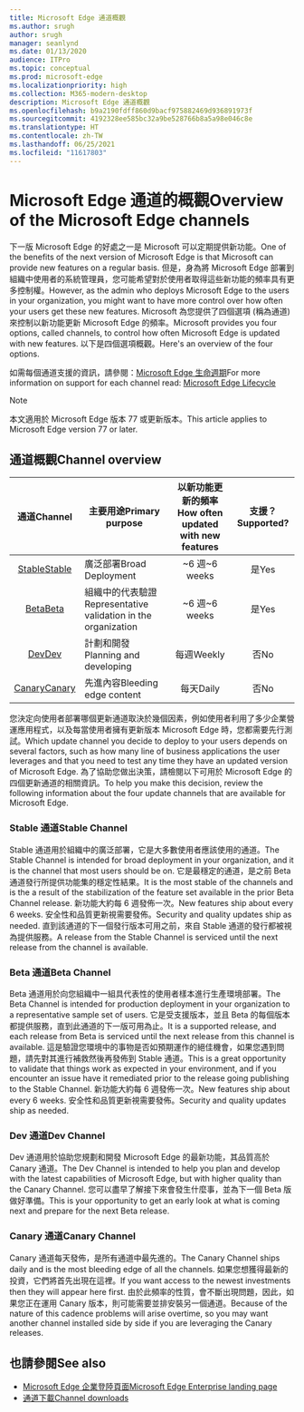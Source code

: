 ```yaml
---
title: Microsoft Edge 通道概觀
ms.author: srugh
author: srugh
manager: seanlynd
ms.date: 01/13/2020
audience: ITPro
ms.topic: conceptual
ms.prod: microsoft-edge
ms.localizationpriority: high
ms.collection: M365-modern-desktop
description: Microsoft Edge 通道概觀
ms.openlocfilehash: b9a2190fdff860d9bacf975882469d936891973f
ms.sourcegitcommit: 4192328ee585bc32a9be528766b8a5a98e046c8e
ms.translationtype: HT
ms.contentlocale: zh-TW
ms.lasthandoff: 06/25/2021
ms.locfileid: "11617803"
---
```

# <a name="overview-of-the-microsoft-edge-channels"></a><span data-ttu-id="50db3-103">Microsoft Edge 通道的概觀</span><span class="sxs-lookup"><span data-stu-id="50db3-103">Overview of the Microsoft Edge channels</span></span>

<span data-ttu-id="50db3-104">下一版 Microsoft Edge 的好處之一是 Microsoft 可以定期提供新功能。</span><span class="sxs-lookup"><span data-stu-id="50db3-104">One of the benefits of the next version of Microsoft Edge is that Microsoft can provide new features on a regular basis.</span></span> <span data-ttu-id="50db3-105">但是，身為將 Microsoft Edge 部署到組織中使用者的系統管理員，您可能希望對於使用者取得這些新功能的頻率具有更多控制權。</span><span class="sxs-lookup"><span data-stu-id="50db3-105">However, as the admin who deploys Microsoft Edge to the users in your organization, you might want to have more control over how often your users get these new features.</span></span> <span data-ttu-id="50db3-106">Microsoft 為您提供了四個選項 (稱為通道) 來控制以新功能更新 Microsoft Edge 的頻率。</span><span class="sxs-lookup"><span data-stu-id="50db3-106">Microsoft provides you four options, called channels, to control how often Microsoft Edge is updated with new features.</span></span> <span data-ttu-id="50db3-107">以下是四個選項概觀。</span><span class="sxs-lookup"><span data-stu-id="50db3-107">Here's an overview of the four options.</span></span>

<span data-ttu-id="50db3-108">如需每個通道支援的資訊，請參閱：[Microsoft Edge 生命週期](/deployedge/microsoft-edge-support-lifecycle)</span><span class="sxs-lookup"><span data-stu-id="50db3-108">For more information on support for each channel read: [Microsoft Edge Lifecycle](/deployedge/microsoft-edge-support-lifecycle)</span></span>
  
> [!NOTE]
> <span data-ttu-id="50db3-109">本文適用於 Microsoft Edge 版本 77 或更新版本。</span><span class="sxs-lookup"><span data-stu-id="50db3-109">This article applies to Microsoft Edge version 77 or later.</span></span>

## <a name="channel-overview"></a><span data-ttu-id="50db3-110">通道概觀</span><span class="sxs-lookup"><span data-stu-id="50db3-110">Channel overview</span></span>

|<span data-ttu-id="50db3-111">通道</span><span class="sxs-lookup"><span data-stu-id="50db3-111">Channel</span></span>|<span data-ttu-id="50db3-112">主要用途</span><span class="sxs-lookup"><span data-stu-id="50db3-112">Primary purpose</span></span>|<span data-ttu-id="50db3-113">以新功能更新的頻率</span><span class="sxs-lookup"><span data-stu-id="50db3-113">How often updated with new features</span></span>|<span data-ttu-id="50db3-114">支援？</span><span class="sxs-lookup"><span data-stu-id="50db3-114">Supported?</span></span>|
|:---:|---|:---:|:---:|
|[<span data-ttu-id="50db3-115">Stable</span><span class="sxs-lookup"><span data-stu-id="50db3-115">Stable</span></span>](#stable-channel)|<span data-ttu-id="50db3-116">廣泛部署</span><span class="sxs-lookup"><span data-stu-id="50db3-116">Broad Deployment</span></span>|<span data-ttu-id="50db3-117">~6 週</span><span class="sxs-lookup"><span data-stu-id="50db3-117">~6 weeks</span></span>|<span data-ttu-id="50db3-118">是</span><span class="sxs-lookup"><span data-stu-id="50db3-118">Yes</span></span>|
|[<span data-ttu-id="50db3-119">Beta</span><span class="sxs-lookup"><span data-stu-id="50db3-119">Beta</span></span>](#beta-channel)|<span data-ttu-id="50db3-120">組織中的代表驗證</span><span class="sxs-lookup"><span data-stu-id="50db3-120">Representative validation in the organization</span></span>|<span data-ttu-id="50db3-121">~6 週</span><span class="sxs-lookup"><span data-stu-id="50db3-121">~6 weeks</span></span>|<span data-ttu-id="50db3-122">是</span><span class="sxs-lookup"><span data-stu-id="50db3-122">Yes</span></span>|
|[<span data-ttu-id="50db3-123">Dev</span><span class="sxs-lookup"><span data-stu-id="50db3-123">Dev</span></span>](#dev-channel)|<span data-ttu-id="50db3-124">計劃和開發</span><span class="sxs-lookup"><span data-stu-id="50db3-124">Planning and developing</span></span>|<span data-ttu-id="50db3-125">每週</span><span class="sxs-lookup"><span data-stu-id="50db3-125">Weekly</span></span>|<span data-ttu-id="50db3-126">否</span><span class="sxs-lookup"><span data-stu-id="50db3-126">No</span></span>|
|[<span data-ttu-id="50db3-127">Canary</span><span class="sxs-lookup"><span data-stu-id="50db3-127">Canary</span></span>](#canary-channel)|<span data-ttu-id="50db3-128">先進內容</span><span class="sxs-lookup"><span data-stu-id="50db3-128">Bleeding edge content</span></span>|<span data-ttu-id="50db3-129">每天</span><span class="sxs-lookup"><span data-stu-id="50db3-129">Daily</span></span>|<span data-ttu-id="50db3-130">否</span><span class="sxs-lookup"><span data-stu-id="50db3-130">No</span></span>|

<span data-ttu-id="50db3-131">您決定向使用者部署哪個更新通道取決於幾個因素，例如使用者利用了多少企業營運應用程式，以及每當使用者擁有更新版本 Microsoft Edge 時，您都需要先行測試。</span><span class="sxs-lookup"><span data-stu-id="50db3-131">Which update channel you decide to deploy to your users depends on several factors, such as how many line of business applications the user leverages and that you need to test any time they have an updated version of Microsoft Edge.</span></span> <span data-ttu-id="50db3-132">為了協助您做出決策，請檢閱以下可用於 Microsoft Edge 的四個更新通道的相關資訊。</span><span class="sxs-lookup"><span data-stu-id="50db3-132">To help you make this decision, review the following information about the four update channels that are available for Microsoft Edge.</span></span>

### <a name="stable-channel"></a><span data-ttu-id="50db3-133">Stable 通道</span><span class="sxs-lookup"><span data-stu-id="50db3-133">Stable Channel</span></span>

<span data-ttu-id="50db3-134">Stable 通道用於組織中的廣泛部署，它是大多數使用者應該使用的通道。</span><span class="sxs-lookup"><span data-stu-id="50db3-134">The Stable Channel is intended for broad deployment in your organization, and it is the channel that most users should be on.</span></span> <span data-ttu-id="50db3-135">它是最穩定的通道，是之前 Beta 通道發行所提供功能集的穩定性結果。</span><span class="sxs-lookup"><span data-stu-id="50db3-135">It is the most stable of the channels and is the a result of the stabilization of the feature set available in the prior Beta Channel release.</span></span> <span data-ttu-id="50db3-136">新功能大約每 6 週發佈一次。</span><span class="sxs-lookup"><span data-stu-id="50db3-136">New features ship about every 6 weeks.</span></span> <span data-ttu-id="50db3-137">安全性和品質更新視需要發佈。</span><span class="sxs-lookup"><span data-stu-id="50db3-137">Security and quality updates ship as needed.</span></span> <span data-ttu-id="50db3-138">直到該通道的下一個發行版本可用之前，來自 Stable 通道的發行都被視為提供服務。</span><span class="sxs-lookup"><span data-stu-id="50db3-138">A release from the Stable Channel is serviced until the next release from the channel is available.</span></span>

### <a name="beta-channel"></a><span data-ttu-id="50db3-139">Beta 通道</span><span class="sxs-lookup"><span data-stu-id="50db3-139">Beta Channel</span></span>

<span data-ttu-id="50db3-140">Beta 通道用於向您組織中一組具代表性的使用者樣本進行生產環境部署。</span><span class="sxs-lookup"><span data-stu-id="50db3-140">The Beta Channel is intended for production deployment in your organization to a representative sample set of users.</span></span> <span data-ttu-id="50db3-141">它是受支援版本，並且 Beta 的每個版本都提供服務，直到此通道的下一版可用為止。</span><span class="sxs-lookup"><span data-stu-id="50db3-141">It is a supported release, and each release from Beta is serviced until the next release from this channel is available.</span></span> <span data-ttu-id="50db3-142">這是驗證您環境中的事物是否如預期運作的絕佳機會，如果您遇到問題，請先對其進行補救然後再發佈到 Stable 通道。</span><span class="sxs-lookup"><span data-stu-id="50db3-142">This is a great opportunity to validate that things work as expected in your environment, and if you encounter an issue have it remediated prior to the release going publishing to the Stable Channel.</span></span> <span data-ttu-id="50db3-143">新功能大約每 6 週發佈一次。</span><span class="sxs-lookup"><span data-stu-id="50db3-143">New features ship about every 6 weeks.</span></span> <span data-ttu-id="50db3-144">安全性和品質更新視需要發佈。</span><span class="sxs-lookup"><span data-stu-id="50db3-144">Security and quality updates ship as needed.</span></span>

### <a name="dev-channel"></a><span data-ttu-id="50db3-145">Dev 通道</span><span class="sxs-lookup"><span data-stu-id="50db3-145">Dev Channel</span></span>

<span data-ttu-id="50db3-146">Dev 通道用於協助您規劃和開發 Microsoft Edge 的最新功能，其品質高於 Canary 通道。</span><span class="sxs-lookup"><span data-stu-id="50db3-146">The Dev Channel is intended to help you plan and develop with the latest capabilities of Microsoft Edge, but with higher quality than the Canary Channel.</span></span> <span data-ttu-id="50db3-147">您可以盡早了解接下來會發生什麼事，並為下一個 Beta 版做好準備。</span><span class="sxs-lookup"><span data-stu-id="50db3-147">This is your opportunity to get an early look at what is coming next and prepare for the next Beta release.</span></span>

### <a name="canary-channel"></a><span data-ttu-id="50db3-148">Canary 通道</span><span class="sxs-lookup"><span data-stu-id="50db3-148">Canary Channel</span></span>

<span data-ttu-id="50db3-149">Canary 通道每天發佈，是所有通道中最先進的。</span><span class="sxs-lookup"><span data-stu-id="50db3-149">The Canary Channel ships daily and is the most bleeding edge of all the channels.</span></span> <span data-ttu-id="50db3-150">如果您想獲得最新的投資，它們將首先出現在這裡。</span><span class="sxs-lookup"><span data-stu-id="50db3-150">If you want access to the newest investments then they will appear here first.</span></span> <span data-ttu-id="50db3-151">由於此頻率的性質，會不斷出現問題，因此，如果您正在運用 Canary 版本，則可能需要並排安裝另一個通道。</span><span class="sxs-lookup"><span data-stu-id="50db3-151">Because of the nature of this cadence problems will arise overtime, so you may want another channel installed side by side if you are leveraging the Canary releases.</span></span>

## <a name="see-also"></a><span data-ttu-id="50db3-152">也請參閱</span><span class="sxs-lookup"><span data-stu-id="50db3-152">See also</span></span>

- [<span data-ttu-id="50db3-153">Microsoft Edge 企業登陸頁面</span><span class="sxs-lookup"><span data-stu-id="50db3-153">Microsoft Edge Enterprise landing page</span></span>](https://aka.ms/EdgeEnterprise)
- [<span data-ttu-id="50db3-154">通道下載</span><span class="sxs-lookup"><span data-stu-id="50db3-154">Channel downloads</span></span>](https://aka.ms/EdgeEnterprise)
